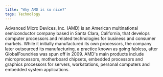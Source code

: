 ```yaml
---
title: "Why AMD is so nice?"
tags: Technology
---
```


Advanced Micro Devices, Inc. (AMD) is an American multinational semiconductor company based in Santa Clara, California, that develops computer processors and related technologies for business and consumer markets. While it initially manufactured its own processors, the company later outsourced its manufacturing, a practice known as going fabless, after GlobalFoundries was spun off in 2009. AMD's main products include microprocessors, motherboard chipsets, embedded processors and graphics processors for servers, workstations, personal computers and embedded system applications. 